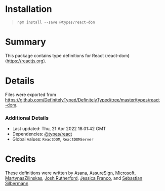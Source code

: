 # Installation

> `npm install --save @types/react-dom`

# Summary

This package contains type definitions for React (react-dom) (https://reactjs.org).

# Details

Files were exported from https://github.com/DefinitelyTyped/DefinitelyTyped/tree/master/types/react-dom.

### Additional Details

* Last updated: Thu, 21 Apr 2022 18:01:42 GMT
* Dependencies: [@types/react](https://npmjs.com/package/@types/react)
* Global values: `ReactDOM`, `ReactDOMServer`

# Credits

These definitions were written
by [Asana](https://asana.com), [AssureSign](http://www.assuresign.com), [Microsoft](https://microsoft.com), [MartynasZilinskas](https://github.com/MartynasZilinskas), [Josh Rutherford](https://github.com/theruther4d), [Jessica Franco](https://github.com/Jessidhia),
and [Sebastian Silbermann](https://github.com/eps1lon).
